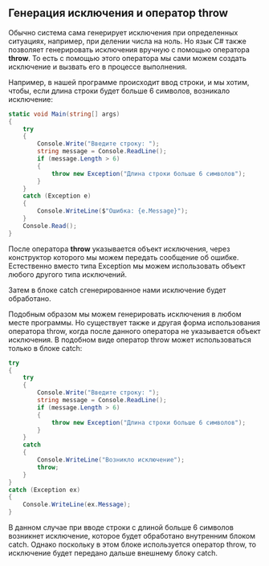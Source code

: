 ## Генерация исключения и оператор throw

Обычно система сама генерирует исключения при определенных ситуациях, например, при делении числа на ноль. Но язык C# 
также позволяет генерировать исключения вручную с помощью оператора **throw**. То есть с помощью 
этого оператора мы сами можем создать исключение и вызвать его в процессе выполнения.

Например, в нашей программе происходит ввод строки, и мы хотим, чтобы, если длина строки будет больше 6 символов, возникало исключение:

```cs
static void Main(string[] args)
{
    try
    {
		Console.Write("Введите строку: ");
		string message = Console.ReadLine();
        if (message.Length > 6)
        {
            throw new Exception("Длина строки больше 6 символов");
        }
    }
	catch (Exception e)
	{
		Console.WriteLine($"Ошибка: {e.Message}");
	}
    Console.Read();
}
```

После оператора **throw** указывается объект исключения, через конструктор которого мы можем передать сообщение 
об ошибке. Естественно вместо типа Exception мы можем использовать объект любого другого типа исключений.

Затем в блоке catch сгенерированное нами исключение будет обработано.

Подобным образом мы можем генерировать исключения в любом месте программы. Но существует также и другая форма 
использования оператора throw, когда после данного оператора не указывается объект исключения. В подобном виде оператор throw 
может использоваться только в блоке catch:

```cs
try
{
	try
	{
		Console.Write("Введите строку: ");
		string message = Console.ReadLine();
		if (message.Length > 6)
		{
			throw new Exception("Длина строки больше 6 символов");
		}
	}
	catch
	{
		Console.WriteLine("Возникло исключение");
		throw;
	}
}
catch (Exception ex)
{
	Console.WriteLine(ex.Message);
}
```

В данном случае при вводе строки с длиной больше 6 символов возникнет исключение, которое будет обработано внутренним блоком catch. 
Однако поскольку в этом блоке используется оператор throw, то исключение будет передано дальше внешнему блоку catch.

